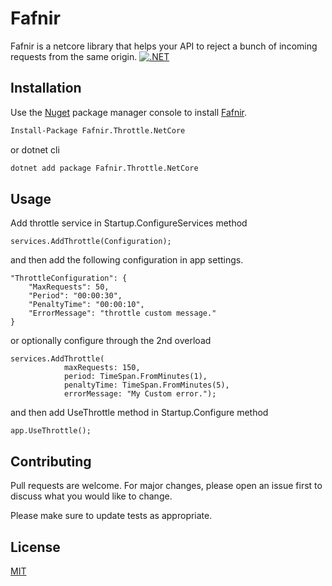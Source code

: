 # Fafnir

Fafnir is a netcore library that helps your API to reject a bunch of incoming requests from the same origin.
[![.NET](https://github.com/ramiro-di-rico/Fafnir/actions/workflows/dotnet-build.yml/badge.svg)](https://github.com/ramiro-di-rico/Fafnir/actions/workflows/dotnet-build.yml)

## Installation

Use the [Nuget](https://www.nuget.org/) package manager console to install [Fafnir](https://www.nuget.org/packages/Fafnir.Throttle.NetCore).

```bash
Install-Package Fafnir.Throttle.NetCore
```

or dotnet cli
```bash
dotnet add package Fafnir.Throttle.NetCore
```


## Usage

Add throttle service in Startup.ConfigureServices method

```netcore ConfigureServices
services.AddThrottle(Configuration);
```

and then add the following configuration in app settings.


```app settings
"ThrottleConfiguration": {
    "MaxRequests": 50,
    "Period": "00:00:30",
    "PenaltyTime": "00:00:10",
    "ErrorMessage": "throttle custom message."
}
```

or optionally configure through the 2nd overload

```netcore ConfigureServices
services.AddThrottle(
            maxRequests: 150, 
            period: TimeSpan.FromMinutes(1), 
            penaltyTime: TimeSpan.FromMinutes(5), 
            errorMessage: "My Custom error.");
```

and then add UseThrottle method in Startup.Configure method

```netcore ConfigureServices
app.UseThrottle();
```


## Contributing
Pull requests are welcome. For major changes, please open an issue first to discuss what you would like to change.

Please make sure to update tests as appropriate.

## License
[MIT](https://choosealicense.com/licenses/mit/)